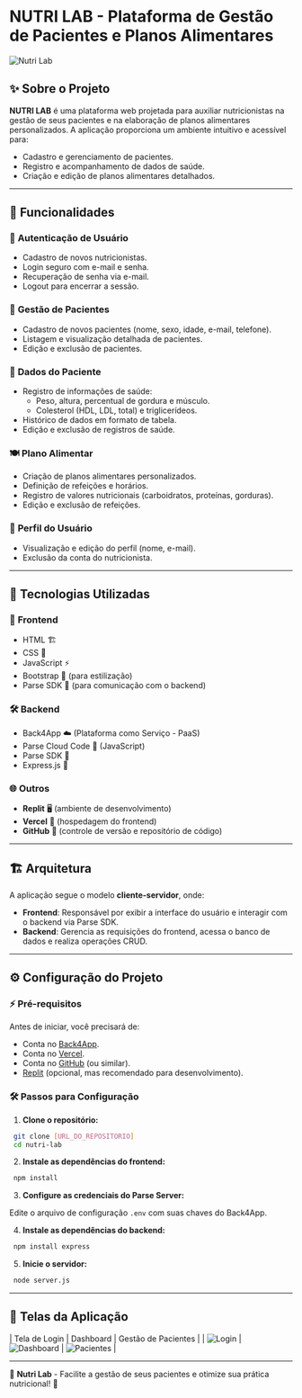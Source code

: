 # NUTRI LAB - Plataforma de Gestão de Pacientes e Planos Alimentares

![Nutri Lab](https://via.placeholder.com/800x400?text=NUTRI+LAB)

## ✨ Sobre o Projeto

**NUTRI LAB** é uma plataforma web projetada para auxiliar nutricionistas na gestão de seus pacientes e na elaboração de planos alimentares personalizados. A aplicação proporciona um ambiente intuitivo e acessível para:

- Cadastro e gerenciamento de pacientes.
- Registro e acompanhamento de dados de saúde.
- Criação e edição de planos alimentares detalhados.

---

## 🔧 Funcionalidades

### 🔑 **Autenticação de Usuário**
- Cadastro de novos nutricionistas.
- Login seguro com e-mail e senha.
- Recuperação de senha via e-mail.
- Logout para encerrar a sessão.

### 👥 **Gestão de Pacientes**
- Cadastro de novos pacientes (nome, sexo, idade, e-mail, telefone).
- Listagem e visualização detalhada de pacientes.
- Edição e exclusão de pacientes.

### 🏥 **Dados do Paciente**
- Registro de informações de saúde:
  - Peso, altura, percentual de gordura e músculo.
  - Colesterol (HDL, LDL, total) e triglicerídeos.
- Histórico de dados em formato de tabela.
- Edição e exclusão de registros de saúde.

### 🍽️ **Plano Alimentar**
- Criação de planos alimentares personalizados.
- Definição de refeições e horários.
- Registro de valores nutricionais (carboidratos, proteínas, gorduras).
- Edição e exclusão de refeições.

### 👤 **Perfil do Usuário**
- Visualização e edição do perfil (nome, e-mail).
- Exclusão da conta do nutricionista.

---

## 🤖 Tecnologias Utilizadas

### 🎨 **Frontend**
- HTML 🏗️
- CSS 🎨
- JavaScript ⚡
- Bootstrap 💅 (para estilização)
- Parse SDK 🔌 (para comunicação com o backend)

### 🛠️ **Backend**
- Back4App ☁️ (Plataforma como Serviço - PaaS)
- Parse Cloud Code 📝 (JavaScript)
- Parse SDK 🔗
- Express.js 🚀

### 🌐 **Outros**
- **Replit** 🖥️ (ambiente de desenvolvimento)
- **Vercel** 🚀 (hospedagem do frontend)
- **GitHub** 🐙 (controle de versão e repositório de código)

---

## 🏗️ Arquitetura

A aplicação segue o modelo **cliente-servidor**, onde:

- **Frontend**: Responsável por exibir a interface do usuário e interagir com o backend via Parse SDK.
- **Backend**: Gerencia as requisições do frontend, acessa o banco de dados e realiza operações CRUD.
---

## ⚙️ Configuração do Projeto

### ⚡ **Pré-requisitos**

Antes de iniciar, você precisará de:
- Conta no [Back4App](https://www.back4app.com/).
- Conta no [Vercel](https://vercel.com/).
- Conta no [GitHub](https://github.com/) (ou similar).
- [Replit](https://replit.com/) (opcional, mas recomendado para desenvolvimento).

### 🛠️ **Passos para Configuração**

1. **Clone o repositório:**

```bash
 git clone [URL_DO_REPOSITORIO]
 cd nutri-lab
```

2. **Instale as dependências do frontend:**

```bash
 npm install
```

3. **Configure as credenciais do Parse Server:**

Edite o arquivo de configuração `.env` com suas chaves do Back4App.

4. **Instale as dependências do backend:**

```bash
 npm install express
```

5. **Inicie o servidor:**

```bash
 node server.js
```

---

## 📸 Telas da Aplicação

| Tela de Login | Dashboard | Gestão de Pacientes |
| ![Login](https://via.placeholder.com/250x150) | ![Dashboard](https://via.placeholder.com/250x150) | ![Pacientes](https://via.placeholder.com/250x150) |

---

🎯 **Nutri Lab** - Facilite a gestão de seus pacientes e otimize sua prática nutricional! 🌟

